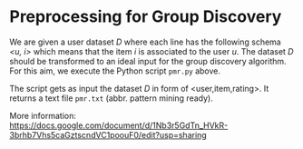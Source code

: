 # Preprocessing for Group Discovery

We are given a user dataset *D* where each line has the following schema *<u, i>* which means that the item *i* is associated to the user *u*. The dataset *D* should be transformed to an ideal input for the group discovery algorithm. For this aim, we execute the Python script `pmr.py` above.

The script gets as input the dataset *D* in form of <user,item,rating>. It returns a text file `pmr.txt` (abbr. pattern mining ready).

More information: https://docs.google.com/document/d/1Nb3r5GdTn_HVkR-3brhb7Vhs5caGztscndVC1poouF0/edit?usp=sharing 
